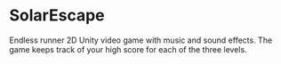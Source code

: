 # SolarEscape

Endless runner 2D Unity video game with music and sound effects. The game keeps track of your high score for each of the three levels.
